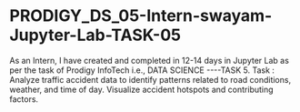 # PRODIGY_DS_05-Intern-swayam-Jupyter-Lab-TASK-05
As an Intern, I have created and completed in 12-14 days in Jupyter Lab as per the task of Prodigy InfoTech i.e., DATA SCIENCE ----TASK 5.
Task : Analyze traffic accident data to identify patterns related to road conditions, weather, and time of day. Visualize accident hotspots and contributing factors.




